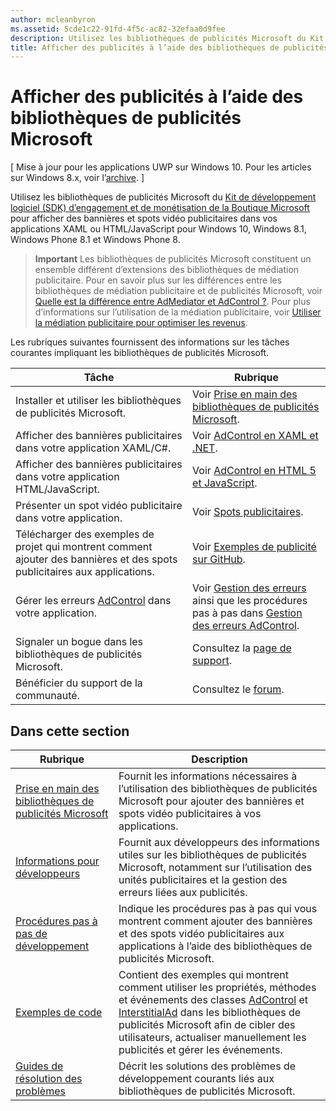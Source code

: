 ```yaml
---
author: mcleanbyron
ms.assetid: 5cde1c22-91fd-4f5c-ac82-32efaa0d9fee
description: Utilisez les bibliothèques de publicités Microsoft du Kit de développement logiciel (SDK) d’engagement et de monétisation de la Boutique Microsoft pour afficher des bannières et spots vidéo publicitaires dans vos applications XAML ou HTML/JavaScript.
title: Afficher des publicités à l’aide des bibliothèques de publicités Microsoft
---
```


# Afficher des publicités à l’aide des bibliothèques de publicités Microsoft


\[ Mise à jour pour les applications UWP sur Windows 10. Pour les articles sur Windows 8.x, voir l’[archive](http://go.microsoft.com/fwlink/p/?linkid=619132). \]

Utilisez les bibliothèques de publicités Microsoft du [Kit de développement logiciel (SDK) d’engagement et de monétisation de la Boutique Microsoft](monetize-your-app-with-the-microsoft-store-engagement-and-monetization-sdk.md) pour afficher des bannières et spots vidéo publicitaires dans vos applications XAML ou HTML/JavaScript pour Windows 10, Windows 8.1, Windows Phone 8.1 et Windows Phone 8.

> **Important** Les bibliothèques de publicités Microsoft constituent un ensemble différent d’extensions des bibliothèques de médiation publicitaire. Pour en savoir plus sur les différences entre les bibliothèques de médiation publicitaire et de publicités Microsoft, voir [Quelle est la différence entre AdMediator et AdControl ?](what-is-the-difference-admediatorcontrol-or-adcontrol.md). Pour plus d’informations sur l’utilisation de la médiation publicitaire, voir [Utiliser la médiation publicitaire pour optimiser les revenus](https://msdn.microsoft.com/windows/uwp/monetize/use-ad-mediation-to-maximize-revenue).

 
Les rubriques suivantes fournissent des informations sur les tâches courantes impliquant les bibliothèques de publicités Microsoft.

|  Tâche    | Rubrique |               
|----------|-------|
| Installer et utiliser les bibliothèques de publicités Microsoft.     | Voir [Prise en main des bibliothèques de publicités Microsoft](get-started-with-microsoft-advertising-libraries.md).        |
| Afficher des bannières publicitaires dans votre application XAML/C#.     | Voir [AdControl en XAML et .NET](adcontrol-in-xaml-and--net.md).        |
| Afficher des bannières publicitaires dans votre application HTML/JavaScript.     | Voir [AdControl en HTML 5 et JavaScript](adcontrol-in-html-5-and-javascript.md).        |
| Présenter un spot vidéo publicitaire dans votre application.     |Voir [Spots publicitaires](interstitial-ads.md).       |
| Télécharger des exemples de projet qui montrent comment ajouter des bannières et des spots publicitaires aux applications.     |Voir [Exemples de publicité sur GitHub](http://aka.ms/githubads).       |
| Gérer les erreurs [AdControl](https://msdn.microsoft.com/library/windows/apps/microsoft.advertising.winrt.ui.adcontrol.aspx) dans votre application.     | Voir [Gestion des erreurs](error-handling-with-advertising-libraries.md) ainsi que les procédures pas à pas dans [Gestion des erreurs AdControl](adcontrol-error-handling.md).       |
| Signaler un bogue dans les bibliothèques de publicités Microsoft.     | Consultez la [page de support](https://go.microsoft.com/fwlink/p/?LinkId=331508).        |
| Bénéficier du support de la communauté.     | Consultez le [forum](http://go.microsoft.com/fwlink/p/?LinkId=401266).       |

 

## Dans cette section

| Rubrique                                                                                                       | Description                 |
|-------------------------------------------------------------------------------------------------------------|-----------------------------|
| [Prise en main des bibliothèques de publicités Microsoft](get-started-with-microsoft-advertising-libraries.md) |  Fournit les informations nécessaires à l’utilisation des bibliothèques de publicités Microsoft pour ajouter des bannières et spots vidéo publicitaires à vos applications.  |
| [Informations pour développeurs](developer-information.md)        |  Fournit aux développeurs des informations utiles sur les bibliothèques de publicités Microsoft, notamment sur l’utilisation des unités publicitaires et la gestion des erreurs liées aux publicités.    |
| [Procédures pas à pas de développement](developer-walkthroughs.md)     |  Indique les procédures pas à pas qui vous montrent comment ajouter des bannières et des spots vidéo publicitaires aux applications à l’aide des bibliothèques de publicités Microsoft.   |
| [Exemples de code](code-samples.md)         |  Contient des exemples qui montrent comment utiliser les propriétés, méthodes et événements des classes [AdControl](https://msdn.microsoft.com/library/windows/apps/microsoft.advertising.winrt.ui.adcontrol.aspx) et [InterstitialAd](https://msdn.microsoft.com/library/windows/apps/microsoft.advertising.winrt.ui.interstitialad.aspx) dans les bibliothèques de publicités Microsoft afin de cibler des utilisateurs, actualiser manuellement les publicités et gérer les événements.   |
| [Guides de résolution des problèmes](troubleshooting-guides.md)      |  Décrit les solutions des problèmes de développement courants liés aux bibliothèques de publicités Microsoft.   |



 

 


<!--HONumber=May16_HO2-->


